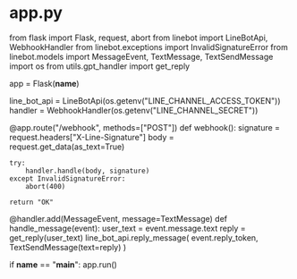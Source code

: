 # app.py
from flask import Flask, request, abort
from linebot import LineBotApi, WebhookHandler
from linebot.exceptions import InvalidSignatureError
from linebot.models import MessageEvent, TextMessage, TextSendMessage
import os
from utils.gpt_handler import get_reply

app = Flask(__name__)

line_bot_api = LineBotApi(os.getenv("LINE_CHANNEL_ACCESS_TOKEN"))
handler = WebhookHandler(os.getenv("LINE_CHANNEL_SECRET"))

@app.route("/webhook", methods=["POST"])
def webhook():
    signature = request.headers["X-Line-Signature"]
    body = request.get_data(as_text=True)

    try:
        handler.handle(body, signature)
    except InvalidSignatureError:
        abort(400)

    return "OK"

@handler.add(MessageEvent, message=TextMessage)
def handle_message(event):
    user_text = event.message.text
    reply = get_reply(user_text)
    line_bot_api.reply_message(
        event.reply_token,
        TextSendMessage(text=reply)
    )

if __name__ == "__main__":
    app.run()
